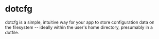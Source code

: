 dotcfg
======
dotcfg is a simple, intuitive way for your app to store configuration data on the filesystem -- ideally within the user's home directory, presumably in a dotfile.
